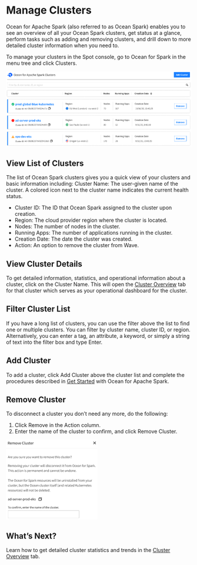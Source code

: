 # Manage Clusters

Ocean for Apache Spark (also referred to as Ocean Spark) enables you to see an overview of all your Ocean Spark clusters, get status at a glance, perform tasks such as adding and removing clusters, and drill down to more detailed cluster information when you need to.

To manage your clusters in the Spot console, go to Ocean for Spark in the menu tree and click Clusters.

<img src="/ocean-spark/_media/tutorials-wave-clusters-01a.png" />

## View List of Clusters

The list of Ocean Spark clusters gives you a quick view of your clusters and basic information including:
Cluster Name: The user-given name of the cluster. A colored icon next to the cluster name indicates the current health status.
- Cluster ID: The ID that Ocean Spark assigned to the cluster upon creation.
- Region: The cloud provider region where the cluster is located.
- Nodes: The number of nodes in the cluster.
- Running Apps: The number of applications running in the cluster.
- Creation Date: The date the cluster was created.
- Action: An option to remove the cluster from Wave.

## View Cluster Details

To get detailed information, statistics, and operational information about a cluster, click on the Cluster Name. This will open the [Cluster Overview](ocean-spark/product-tour/view-cluster-details) tab for that cluster which serves as your operational dashboard for the cluster.

## Filter Cluster List

If you have a long list of clusters, you can use the filter above the list to find one or multiple clusters. You can filter by cluster name, cluster ID, or region. Alternatively, you can enter a tag, an attribute, a keyword, or simply a string of text into the filter box and type Enter.

## Add Cluster

To add a cluster, click Add Cluster above the cluster list and complete the procedures described in [Get Started](ocean-spark/getting-started/) with Ocean for Apache Spark.

## Remove Cluster

To disconnect a cluster you don’t need any more, do the following:
1. Click Remove in the Action column.
2. Enter the name of the cluster to confirm, and click Remove Cluster.

<img src="/ocean-spark/_media/tutorials-wave-clusters-02a.png" />

## What’s Next?

Learn how to get detailed cluster statistics and trends in the [Cluster Overview](ocean-spark/product-tour/view-cluster-details) tab.
